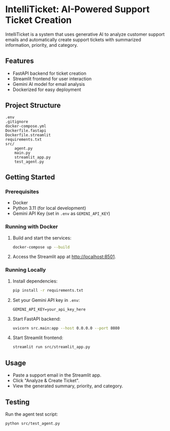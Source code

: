 # IntelliTicket: AI-Powered Support Ticket Creation

IntelliTicket is a system that uses generative AI to analyze customer support emails and automatically create support tickets with summarized information, priority, and category.

## Features

- FastAPI backend for ticket creation
- Streamlit frontend for user interaction
- Gemini AI model for email analysis
- Dockerized for easy deployment

## Project Structure

```
.env
.gitignore
docker-compose.yml
Dockerfile.fastapi
Dockerfile.streamlit
requirements.txt
src/
    agent.py
    main.py
    streamlit_app.py
    test_agent.py
```

## Getting Started

### Prerequisites

- Docker
- Python 3.11 (for local development)
- Gemini API Key (set in `.env` as `GEMINI_API_KEY`)

### Running with Docker

1. Build and start the services:
    ```sh
    docker-compose up --build
    ```
2. Access the Streamlit app at [http://localhost:8501](http://localhost:8501).

### Running Locally

1. Install dependencies:
    ```sh
    pip install -r requirements.txt
    ```
2. Set your Gemini API key in `.env`:
    ```
    GEMINI_API_KEY=your_api_key_here
    ```
3. Start FastAPI backend:
    ```sh
    uvicorn src.main:app --host 0.0.0.0 --port 8080
    ```
4. Start Streamlit frontend:
    ```sh
    streamlit run src/streamlit_app.py
    ```

## Usage

- Paste a support email in the Streamlit app.
- Click "Analyze & Create Ticket".
- View the generated summary, priority, and category.

## Testing

Run the agent test script:
```sh
python src/test_agent.py
```

